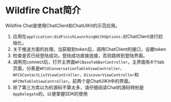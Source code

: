 # Wildfire Chat简介
Wildfire Chat是使用ChatClient和ChatUIKit的示范应用。

1. 应用在```application:didFinishLaunchingWithOptions:```对ChatClient进行初始化，
2. 关于推送方面的处理，当获取到token后，调用ChatClient的接口，设置token
3. 检查是否已经登陆成功，登陆成功直接连接，否则跳转到登陆界面。
4. 调用完connect后，打开主界面```WFCBaseTabBarController```，主界面有4个tab页面，分表是```WFCUConversationTableViewController```、```WFCUContactListViewController```、```DiscoverViewController```和```WFCMeTableViewController```。前两个是ChatUIKit中的界面。
5. 除了第三方库以为的源码不算太多，请仔细阅读Chat的源码特别是```AppDelegate```的，以便掌握SDK的使用

